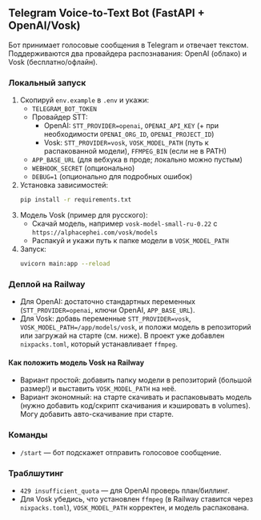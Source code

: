 ## Telegram Voice-to-Text Bot (FastAPI + OpenAI/Vosk)

Бот принимает голосовые сообщения в Telegram и отвечает текстом. Поддерживаются два провайдера распознавания: OpenAI (облако) и Vosk (бесплатно/офлайн).

### Локальный запуск

1. Скопируй `env.example` в `.env` и укажи:
   - `TELEGRAM_BOT_TOKEN`
   - Провайдер STT:
     - OpenAI: `STT_PROVIDER=openai`, `OPENAI_API_KEY` (+ при необходимости `OPENAI_ORG_ID`, `OPENAI_PROJECT_ID`)
     - Vosk: `STT_PROVIDER=vosk`, `VOSK_MODEL_PATH` (путь к распакованной модели), `FFMPEG_BIN` (если не в PATH)
   - `APP_BASE_URL` (для вебхука в проде; локально можно пустым)
   - `WEBHOOK_SECRET` (опционально)
   - `DEBUG=1` (опционально для подробных ошибок)
2. Установка зависимостей:
   ```bash
   pip install -r requirements.txt
   ```
3. Модель Vosk (пример для русского):
   - Скачай модель, например `vosk-model-small-ru-0.22` с `https://alphacephei.com/vosk/models`
   - Распакуй и укажи путь к папке модели в `VOSK_MODEL_PATH`
4. Запуск:
   ```bash
   uvicorn main:app --reload
   ```

### Деплой на Railway

- Для OpenAI: достаточно стандартных переменных (`STT_PROVIDER=openai`, ключи OpenAI, `APP_BASE_URL`).
- Для Vosk: добавь переменные `STT_PROVIDER=vosk`, `VOSK_MODEL_PATH=/app/models/vosk`, и положи модель в репозиторий или загружай на старте (см. ниже). В проект уже добавлен `nixpacks.toml`, который устанавливает `ffmpeg`.

#### Как положить модель Vosk на Railway
- Вариант простой: добавить папку модели в репозиторий (большой размер!) и выставить `VOSK_MODEL_PATH` на неё.
- Вариант экономный: на старте скачивать и распаковывать модель (нужно добавить код/скрипт скачивания и кэшировать в volumes). Могу добавить авто-скачивание при старте.

### Команды
- `/start` — бот подскажет отправить голосовое сообщение.

### Траблшутинг
- `429 insufficient_quota` — для OpenAI проверь план/биллинг.
- Для Vosk убедись, что установлен `ffmpeg` (в Railway ставится через `nixpacks.toml`), `VOSK_MODEL_PATH` корректен, и модель распакована.